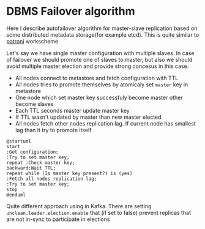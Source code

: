 # DBMS Failover algorithm

Here I describe autofailover algorithm for master-slave replication based on some distributed metadata storage(for example etcd). This is quite similar to [patroni](https://github.com/zalando/patroni) workscheme

Let's say we have single master configuration with multiple slaves. In case of failover we should promote one of slaves to master, but also we should avoid multiple master election and provide strong concesus in this case.

+ All nodes connect to metastore and fetch configuration with TTL
+ All nodes tries to promote themselves by atomicaly set `master` key in metastore
+ One node which set master key successfuly become master other become slaves
+ Each TTL seconds master update master key
+ If TTL wasn't updated by master than new master elected
+ All nodes fetch other nodes replication lag. If current node has smallest lag than it try to promote itself

```plantuml
@startuml
start
:Get configuration;
:Try to set master key;
repeat :Check master key;
backward:Wait TTL;
repeat while (Is master key present?) is (yes)
:Fetch all nodes replication lag;
:Try to set master key;
stop
@enduml

```


Quite different approach using in Kafka. There are setting `unclean.leader.election.enable` that (if set to false) prevent replicas that are not in-sync to participate in elections

